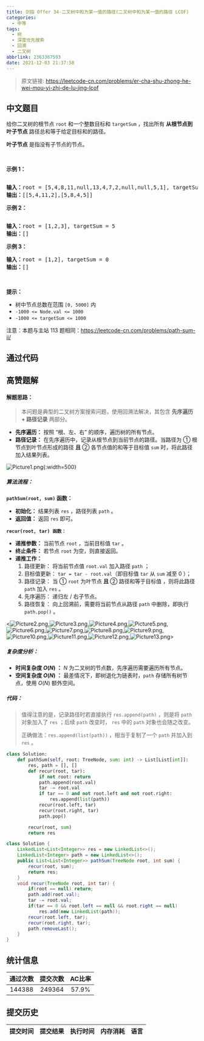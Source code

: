 ```yaml
---
title: 剑指 Offer 34-二叉树中和为某一值的路径(二叉树中和为某一值的路径 LCOF)
categories:
  - 中等
tags:
  - 树
  - 深度优先搜索
  - 回溯
  - 二叉树
abbrlink: 2363387593
date: 2021-12-03 21:37:58
---
```


> 原文链接: https://leetcode-cn.com/problems/er-cha-shu-zhong-he-wei-mou-yi-zhi-de-lu-jing-lcof




## 中文题目
<div><p>给你二叉树的根节点 <code>root</code> 和一个整数目标和 <code>targetSum</code> ，找出所有 <strong>从根节点到叶子节点</strong> 路径总和等于给定目标和的路径。</p>

<p><strong>叶子节点</strong> 是指没有子节点的节点。</p>

<p>&nbsp;</p>

<p><strong>示例 1：</strong></p>

<p><img alt="" src="https://assets.leetcode.com/uploads/2021/01/18/pathsumii1.jpg" /></p>

<pre>
<strong>输入：</strong>root = [5,4,8,11,null,13,4,7,2,null,null,5,1], targetSum = 22
<strong>输出：</strong>[[5,4,11,2],[5,8,4,5]]
</pre>

<p><strong>示例 2：</strong></p>

<p><img alt="" src="https://assets.leetcode.com/uploads/2021/01/18/pathsum2.jpg" /></p>

<pre>
<strong>输入：</strong>root = [1,2,3], targetSum = 5
<strong>输出：</strong>[]
</pre>

<p><strong>示例 3：</strong></p>

<pre>
<strong>输入：</strong>root = [1,2], targetSum = 0
<strong>输出：</strong>[]
</pre>

<p>&nbsp;</p>

<p><strong>提示：</strong></p>

<ul>
	<li>树中节点总数在范围 <code>[0, 5000]</code> 内</li>
	<li><code>-1000 &lt;= Node.val &lt;= 1000</code></li>
	<li><code>-1000 &lt;= targetSum &lt;= 1000</code></li>
</ul>

<p>注意：本题与主站 113&nbsp;题相同：<a href="https://leetcode-cn.com/problems/path-sum-ii/">https://leetcode-cn.com/problems/path-sum-ii/</a></p>
</div>

## 通过代码
<RecoDemo>
</RecoDemo>


## 高赞题解
#### 解题思路：

> 本问题是典型的二叉树方案搜索问题，使用回溯法解决，其包含 **先序遍历 + 路径记录** 两部分。

- **先序遍历：** 按照 “根、左、右” 的顺序，遍历树的所有节点。
- **路径记录：** 在先序遍历中，记录从根节点到当前节点的路径。当路径为 ① 根节点到叶节点形成的路径 **且** ② 各节点值的和等于目标值 `sum` 时，将此路径加入结果列表。

![Picture1.png](../images/er-cha-shu-zhong-he-wei-mou-yi-zhi-de-lu-jing-lcof-0.png){:width=500}

##### 算法流程：

**`pathSum(root, sum)` 函数：**

- **初始化：** 结果列表 `res` ，路径列表 `path` 。
- **返回值：** 返回 `res` 即可。

**`recur(root, tar) 函数：`**

- **递推参数：** 当前节点 `root` ，当前目标值 `tar` 。
- **终止条件：** 若节点 `root` 为空，则直接返回。
- **递推工作：**
  1. 路径更新： 将当前节点值 `root.val` 加入路径 `path` ；
  2. 目标值更新： `tar = tar - root.val`（即目标值 `tar` 从 `sum` 减至 $0$ ）；
  3. 路径记录： 当 ① `root` 为叶节点 **且** ② 路径和等于目标值 ，则将此路径 `path` 加入 `res` 。
  4. 先序遍历： 递归左 / 右子节点。
  5. 路径恢复： 向上回溯前，需要将当前节点从路径 `path` 中删除，即执行 `path.pop()` 。

<![Picture2.png](../images/er-cha-shu-zhong-he-wei-mou-yi-zhi-de-lu-jing-lcof-1.png),![Picture3.png](../images/er-cha-shu-zhong-he-wei-mou-yi-zhi-de-lu-jing-lcof-2.png),![Picture4.png](../images/er-cha-shu-zhong-he-wei-mou-yi-zhi-de-lu-jing-lcof-3.png),![Picture5.png](../images/er-cha-shu-zhong-he-wei-mou-yi-zhi-de-lu-jing-lcof-4.png),![Picture6.png](../images/er-cha-shu-zhong-he-wei-mou-yi-zhi-de-lu-jing-lcof-5.png),![Picture7.png](../images/er-cha-shu-zhong-he-wei-mou-yi-zhi-de-lu-jing-lcof-6.png),![Picture8.png](../images/er-cha-shu-zhong-he-wei-mou-yi-zhi-de-lu-jing-lcof-7.png),![Picture9.png](../images/er-cha-shu-zhong-he-wei-mou-yi-zhi-de-lu-jing-lcof-8.png),![Picture10.png](../images/er-cha-shu-zhong-he-wei-mou-yi-zhi-de-lu-jing-lcof-9.png),![Picture11.png](../images/er-cha-shu-zhong-he-wei-mou-yi-zhi-de-lu-jing-lcof-10.png),![Picture12.png](../images/er-cha-shu-zhong-he-wei-mou-yi-zhi-de-lu-jing-lcof-11.png),![Picture13.png](../images/er-cha-shu-zhong-he-wei-mou-yi-zhi-de-lu-jing-lcof-12.png)>

##### 复杂度分析：

- **时间复杂度 $O(N)$ ：** $N$ 为二叉树的节点数，先序遍历需要遍历所有节点。
- **空间复杂度 $O(N)$ ：** 最差情况下，即树退化为链表时，`path` 存储所有树节点，使用 $O(N)$ 额外空间。

##### 代码：

> 值得注意的是，记录路径时若直接执行 `res.append(path)` ，则是将 `path` 对象加入了 `res` ；后续 `path` 改变时， `res` 中的 `path` 对象也会随之改变。
>
> 正确做法：`res.append(list(path))` ，相当于复制了一个 `path` 并加入到 `res` 。

```python []
class Solution:
    def pathSum(self, root: TreeNode, sum: int) -> List[List[int]]:
        res, path = [], []
        def recur(root, tar):
            if not root: return
            path.append(root.val)
            tar -= root.val
            if tar == 0 and not root.left and not root.right:
                res.append(list(path))
            recur(root.left, tar)
            recur(root.right, tar)
            path.pop()

        recur(root, sum)
        return res
```

```java []
class Solution {
    LinkedList<List<Integer>> res = new LinkedList<>();
    LinkedList<Integer> path = new LinkedList<>(); 
    public List<List<Integer>> pathSum(TreeNode root, int sum) {
        recur(root, sum);
        return res;
    }
    void recur(TreeNode root, int tar) {
        if(root == null) return;
        path.add(root.val);
        tar -= root.val;
        if(tar == 0 && root.left == null && root.right == null)
            res.add(new LinkedList(path));
        recur(root.left, tar);
        recur(root.right, tar);
        path.removeLast();
    }
}
```

## 统计信息
| 通过次数 | 提交次数 | AC比率 |
| :------: | :------: | :------: |
|    144388    |    249364    |   57.9%   |

## 提交历史
| 提交时间 | 提交结果 | 执行时间 |  内存消耗  | 语言 |
| :------: | :------: | :------: | :--------: | :--------: |
